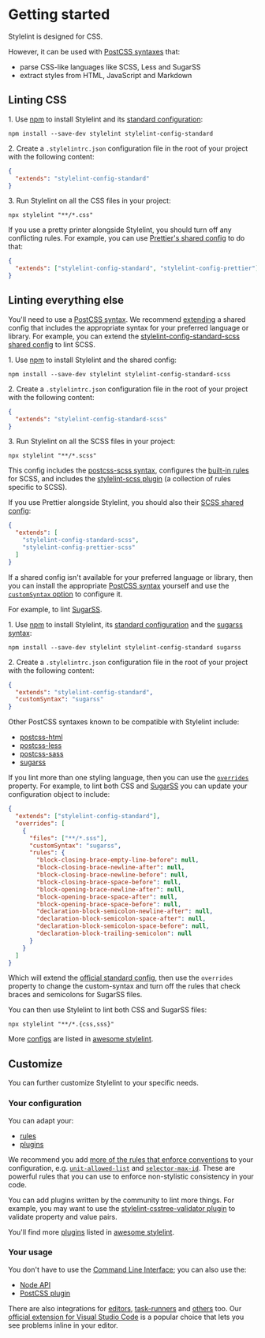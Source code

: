 # Getting started

Stylelint is designed for CSS.

However, it can be used with [PostCSS syntaxes](https://github.com/postcss/postcss#syntaxes) that:

- parse CSS-like languages like SCSS, Less and SugarSS
- extract styles from HTML, JavaScript and Markdown

## Linting CSS

1\. Use [npm](https://docs.npmjs.com/about-npm/) to install Stylelint and its [standard configuration](https://github.com/stylelint/stylelint-config-standard):

```shell
npm install --save-dev stylelint stylelint-config-standard
```

2\. Create a `.stylelintrc.json` configuration file in the root of your project with the following content:

```json
{
  "extends": "stylelint-config-standard"
}
```

3\. Run Stylelint on all the CSS files in your project:

```shell
npx stylelint "**/*.css"
```

If you use a pretty printer alongside Stylelint, you should turn off any conflicting rules. For example, you can use [Prettier's shared config](https://github.com/prettier/stylelint-config-prettier) to do that:

```json
{
  "extends": ["stylelint-config-standard", "stylelint-config-prettier"]
}
```

## Linting everything else

You'll need to use a [PostCSS syntax](https://github.com/postcss/postcss#syntaxes). We recommend [extending](../user-guide/configure.md#extends) a shared config that includes the appropriate syntax for your preferred language or library. For example, you can extend the [stylelint-config-standard-scss shared config](https://www.npmjs.com/package/stylelint-config-standard-scss) to lint SCSS.

1\. Use [npm](https://docs.npmjs.com/about-npm/) to install Stylelint and the shared config:

```console
npm install --save-dev stylelint stylelint-config-standard-scss
```

2\. Create a `.stylelintrc.json` configuration file in the root of your project with the following content:

```json
{
  "extends": "stylelint-config-standard-scss"
}
```

3\. Run Stylelint on all the SCSS files in your project:

```shell
npx stylelint "**/*.scss"
```

This config includes the [postcss-scss syntax](https://github.com/postcss/postcss-scss), configures the [built-in rules](../user-guide/rules/list.md) for SCSS, and includes the [stylelint-scss plugin](https://www.npmjs.com/package/stylelint-scss) (a collection of rules specific to SCSS).

If you use Prettier alongside Stylelint, you should also their [SCSS shared config](https://github.com/prettier/stylelint-config-prettier-scss):

```json
{
  "extends": [
    "stylelint-config-standard-scss",
    "stylelint-config-prettier-scss"
  ]
}
```

If a shared config isn't available for your preferred language or library, then you can install the appropriate [PostCSS syntax](https://github.com/postcss/postcss#syntaxes) yourself and use the [`customSyntax` option](../user-guide/usage/options.md#customSyntax) to configure it.

For example, to lint [SugarSS](https://github.com/postcss/sugarss).

1\. Use [npm](https://docs.npmjs.com/about-npm/) to install Stylelint, its [standard configuration](https://github.com/stylelint/stylelint-config-standard) and the [sugarss syntax](https://www.npmjs.com/package/sugarss):

```shell
npm install --save-dev stylelint stylelint-config-standard sugarss
```

2\. Create a `.stylelintrc.json` configuration file in the root of your project with the following content:

```json
{
  "extends": "stylelint-config-standard",
  "customSyntax": "sugarss"
}
```

Other PostCSS syntaxes known to be compatible with Stylelint include:

- [postcss-html](https://www.npmjs.com/package/postcss-html)
- [postcss-less](https://www.npmjs.com/package/postcss-less)
- [postcss-sass](https://www.npmjs.com/package/postcss-sass)
- [sugarss](https://www.npmjs.com/package/sugarss)

If you lint more than one styling language, then you can use the [`overrides`](configure.md#overrides) property. For example, to lint both CSS and [SugarSS](https://github.com/postcss/sugarss) you can update your configuration object to include:

```json
{
  "extends": ["stylelint-config-standard"],
  "overrides": [
    {
      "files": ["**/*.sss"],
      "customSyntax": "sugarss",
      "rules": {
        "block-closing-brace-empty-line-before": null,
        "block-closing-brace-newline-after": null,
        "block-closing-brace-newline-before": null,
        "block-closing-brace-space-before": null,
        "block-opening-brace-newline-after": null,
        "block-opening-brace-space-after": null,
        "block-opening-brace-space-before": null,
        "declaration-block-semicolon-newline-after": null,
        "declaration-block-semicolon-space-after": null,
        "declaration-block-semicolon-space-before": null,
        "declaration-block-trailing-semicolon": null
      }
    }
  ]
}
```

Which will extend the [official standard config](https://github.com/stylelint/stylelint-config-standard), then use the `overrides` property to change the custom-syntax and turn off the rules that check braces and semicolons for SugarSS files.

You can then use Stylelint to lint both CSS and SugarSS files:

```console
npx stylelint "**/*.{css,sss}"
```

More [configs](https://github.com/stylelint/awesome-stylelint#configs) are listed in [awesome stylelint](https://github.com/stylelint/awesome-stylelint).

## Customize

You can further customize Stylelint to your specific needs.

### Your configuration

You can adapt your:

- [rules](configure.md#rules)
- [plugins](configure.md#plugins)

We recommend you add [more of the rules that enforce conventions](rules/list.md#enforce-conventions) to your configuration, e.g. [`unit-allowed-list`](../../lib/rules/unit-allowed-list/README.md) and [`selector-max-id`](../../lib/rules/selector-max-id/README.md). These are powerful rules that you can use to enforce non-stylistic consistency in your code.

You can add plugins written by the community to lint more things. For example, you may want to use the [stylelint-csstree-validator plugin](https://github.com/csstree/stylelint-validator) to validate property and value pairs.

You'll find more [plugins](https://github.com/stylelint/awesome-stylelint#plugins) listed in [awesome stylelint](https://github.com/stylelint/awesome-stylelint).

### Your usage

You don't have to use the [Command Line Interface](usage/cli.md); you can also use the:

- [Node API](usage/node-api.md)
- [PostCSS plugin](usage/postcss-plugin.md)

There are also integrations for [editors](integrations/editor.md), [task-runners](integrations/task-runner.md) and [others](integrations/other.md) too. Our [official extension for Visual Studio Code](https://marketplace.visualstudio.com/items?itemName=stylelint.vscode-stylelint) is a popular choice that lets you see problems inline in your editor.
